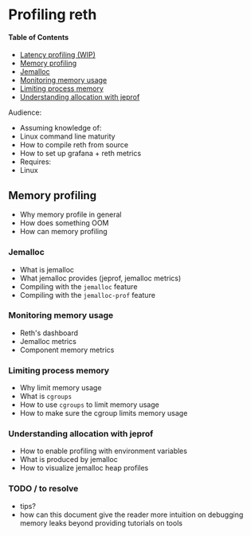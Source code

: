 # Profiling reth

#### Table of Contents  
 - [Latency profiling (WIP)](#latency-profiling)
 - [Memory profiling](#memory-profiling)
  - [Jemalloc](#jemalloc)
  - [Monitoring memory usage](#monitoring-memory-usage)
  - [Limiting process memory](#limiting-process-memory)
  - [Understanding allocation with jeprof](#understanding-allocation-with-jeprof)

Audience:
* Assuming knowledge of:
 * Linux command line maturity
 * How to compile reth from source
 * How to set up grafana + reth metrics
* Requires:
 * Linux

## Memory profiling

* Why memory profile in general
* How does something OOM
* How can memory profiling

### Jemalloc

* What is jemalloc
* What jemalloc provides (jeprof, jemalloc metrics)
* Compiling with the `jemalloc` feature
* Compiling with the `jemalloc-prof` feature

### Monitoring memory usage

* Reth's dashboard
 * Jemalloc metrics
 * Component memory metrics

### Limiting process memory

* Why limit memory usage
* What is `cgroups`
* How to use `cgroups` to limit memory usage
* How to make sure the cgroup limits memory usage

### Understanding allocation with jeprof

* How to enable profiling with environment variables
* What is produced by jemalloc
* How to visualize jemalloc heap profiles

### TODO / to resolve
* tips?
* how can this document give the reader more intuition on debugging memory leaks beyond providing tutorials on tools

